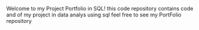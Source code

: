 Welcome to my Project Portfolio in SQL!
this code repository contains code and of my project in data analys using sql 
feel free to  see  my PortFolio repository 
